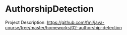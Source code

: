 # AuthorshipDetection

Project Description: https://github.com/fmi/java-course/tree/master/homeworks/02-authorship-detection
